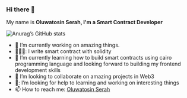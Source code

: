 ### Hi there 👋

My name is **Oluwatosin Serah, I'm a Smart Contract Developer**

![Anurag’s GitHub stats](https://github-readme-stats.vercel.app/api?username=sayrarh&show_icons=true&theme=radical)

- :telescope: I’m currently working on amazing things.
- 👩🏽‍💻: I write smart contract with solidity
- :seedling:  I’m currently learning how to build smart contracts using cairo programming language and looking forward to building my frontend development skills
- :dancers:   I’m looking to collaborate on amazing projects in Web3
- 🤔: I’m looking for help to learning and working on interesting things
- :mailbox: How to reach me: [Oluwatosin Serah](https://twitter.com/SerahOluwatosin)


